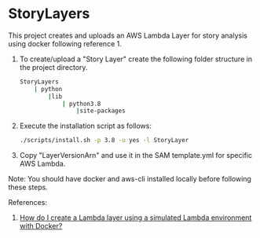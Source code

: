 # StoryLayers

This project creates and uploads an AWS Lambda Layer for story analysis using docker following reference 1.

1. To create/upload a "Story Layer" create the following folder structure in the project directory.

    ```sh
    StoryLayers
        | python
            |lib
                | python3.8
                    |site-packages
    ```

2. Execute the installation script as follows:

    ```sh
    ./scripts/install.sh -p 3.8 -u yes -l StoryLayer
    ```

3. Copy "LayerVersionArn" and use it in the SAM template.yml for specific AWS Lambda.

Note: You should have docker and aws-cli installed locally before following these steps.

References:

1. [How do I create a Lambda layer using a simulated Lambda environment with Docker?](https://aws.amazon.com/premiumsupport/knowledge-center/lambda-layer-simulated-docker/)
